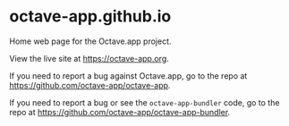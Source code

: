 # octave-app.github.io

Home web page for the Octave.app project.

View the live site at <https://octave-app.org>.

If you need to report a bug against Octave.app, go to the repo at <https://github.com/octave-app/octave-app>.

If you need to report a bug or see the `octave-app-bundler` code, go to the repo at <https://github.com/octave-app/octave-app-bundler>.
